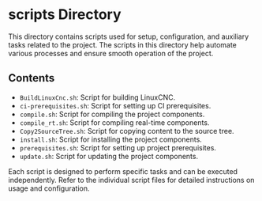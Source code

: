 # scripts Directory

This directory contains scripts used for setup, configuration, and auxiliary tasks related to the project. The scripts in this directory help automate various processes and ensure smooth operation of the project.

## Contents

- `BuildLinuxCnc.sh`: Script for building LinuxCNC.
- `ci-prerequisites.sh`: Script for setting up CI prerequisites.
- `compile.sh`: Script for compiling the project components.
- `compile_rt.sh`: Script for compiling real-time components.
- `Copy2SourceTree.sh`: Script for copying content to the source tree.
- `install.sh`: Script for installing the project components.
- `prerequisites.sh`: Script for setting up project prerequisites.
- `update.sh`: Script for updating the project components.

Each script is designed to perform specific tasks and can be executed independently. Refer to the individual script files for detailed instructions on usage and configuration.
